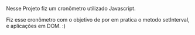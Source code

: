 Nesse Projeto fiz um cronômetro utilizado Javascript.

Fiz esse cronômetro com o objetivo de por em pratica o metodo setInterval, 
e aplicações em DOM.
:)